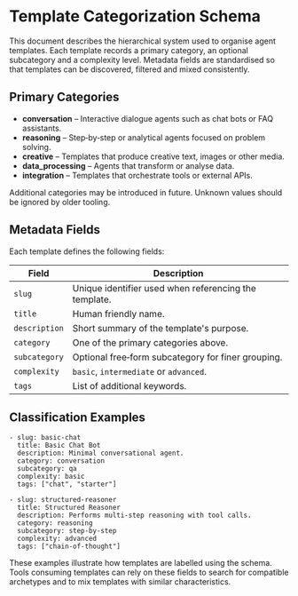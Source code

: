 # Template Categorization Schema

This document describes the hierarchical system used to organise agent templates. Each template records a primary category, an optional subcategory and a complexity level. Metadata fields are standardised so that templates can be discovered, filtered and mixed consistently.

## Primary Categories

- **conversation** – Interactive dialogue agents such as chat bots or FAQ assistants.
- **reasoning** – Step‑by‑step or analytical agents focused on problem solving.
- **creative** – Templates that produce creative text, images or other media.
- **data_processing** – Agents that transform or analyse data.
- **integration** – Templates that orchestrate tools or external APIs.

Additional categories may be introduced in future. Unknown values should be ignored by older tooling.

## Metadata Fields

Each template defines the following fields:

| Field        | Description                                             |
|--------------|---------------------------------------------------------|
| `slug`       | Unique identifier used when referencing the template.   |
| `title`      | Human friendly name.                                    |
| `description`| Short summary of the template's purpose.                |
| `category`   | One of the primary categories above.                    |
| `subcategory`| Optional free‑form subcategory for finer grouping.      |
| `complexity` | `basic`, `intermediate` or `advanced`.                  |
| `tags`       | List of additional keywords.                            |

## Classification Examples

```
- slug: basic-chat
  title: Basic Chat Bot
  description: Minimal conversational agent.
  category: conversation
  subcategory: qa
  complexity: basic
  tags: ["chat", "starter"]

- slug: structured-reasoner
  title: Structured Reasoner
  description: Performs multi-step reasoning with tool calls.
  category: reasoning
  subcategory: step-by-step
  complexity: advanced
  tags: ["chain-of-thought"]
```

These examples illustrate how templates are labelled using the schema. Tools consuming templates can rely on these fields to search for compatible archetypes and to mix templates with similar characteristics.
